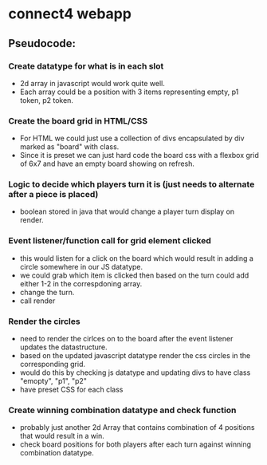 # connect4 webapp
## Pseudocode:
### Create datatype for what is in each slot
* 2d array in javascript would work quite well. 
* Each array could be a position with 3 items representing empty, p1 token, p2 token.
### Create the board grid in HTML/CSS
* For HTML we could just use a collection of divs encapsulated by div marked as "board" with class. 
* Since it is preset we can just hard code the board css with a flexbox grid of 6x7 and have an empty board showing on refresh. 
### Logic to decide which players turn it is (just needs to alternate after a piece is placed)
* boolean stored in java that would change a player turn display on render.
### Event listener/function call for grid element clicked
* this would listen for a click on the board which would result in adding a circle somewhere in our JS datatype.
* we could grab which item is clicked then based on the turn could add either 1-2 in the correspdoning array.
* change the turn.
* call render
### Render the circles
* need to render the cirlces on to the board after the event listener updates the datastructure.
* based on the updated javascript datatype render the css circles in the corresponding grid.
* would do this by checking js datatype and updating divs to have class "emopty", "p1", "p2"
* have preset CSS for each class 
### Create winning combination datatype and check function
* probably just another 2d Array that contains combination of 4 positions that would result in a win.
* check board positions for both players after each turn against winning combination datatype.